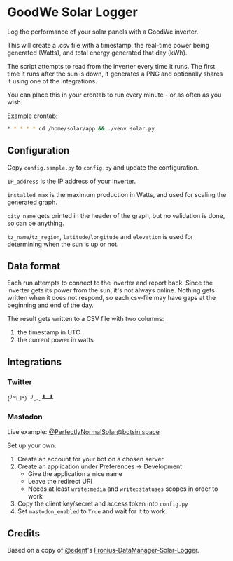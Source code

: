 # GoodWe Solar Logger

Log the performance of your solar panels with a GoodWe inverter.

This will create a .csv file with a timestamp, the real-time power being generated (Watts), and total energy generated that day (kWh).

The script attempts to read from the inverter every time it runs. The first time it runs after the sun is down, it generates a PNG and optionally shares it using one of the integrations.

You can place this in your crontab to run every minute - or as often as you wish.

Example crontab:

```bash
* * * * * cd /home/solar/app && ./venv solar.py
```

## Configuration

Copy `config.sample.py` to `config.py` and update the configuration.

`IP_address` is the IP address of your inverter.

`installed_max` is the maximum production in Watts, and used for scaling the generated graph.

`city_name` gets printed in the header of the graph, but no validation is done, so can be anything.

`tz_name`/`tz_region`, `latitude`/`longitude` and `elevation` is used for determining when the sun is up or not.

## Data format

Each run attempts to connect to the inverter and report back. Since the inverter gets its power from the sun, it's not always online.
Nothing gets written when it does not respond, so each csv-file may have gaps at the beginning and end of the day.

The result gets written to a CSV file with two columns:

1. the timestamp in UTC
2. the current power in watts

## Integrations

### Twitter

(╯°□°）╯︵ ┻━┻

### Mastodon

Live example: [@PerfectlyNormalSolar@botsin.space](https://botsin.space/@PerfectlyNormalSolar)

Set up your own:

1. Create an account for your bot on a chosen server
2. Create an application under Preferences -> Development
    * Give the application a nice name
    * Leave the redirect URI
    * Needs at least `write:media` and `write:statuses` scopes in order to work
3. Copy the client key/secret and access token into `config.py`
4. Set `mastodon_enabled` to `True` and wait for it to work.

## Credits

Based on a copy of [@edent](https://github.com/edent/)'s [Fronius-DataManager-Solar-Logger](https://github.com/edent/Fronius-DataManager-Solar-Logger).
